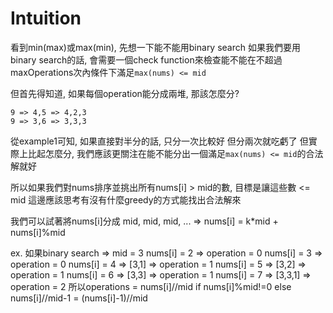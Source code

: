 # Intuition

看到min(max)或max(min), 先想一下能不能用binary search
如果我們要用binary search的話, 會需要一個check function來檢查能不能在不超過maxOperations次內條件下滿足`max(nums) <= mid`

但首先得知道, 如果每個operation能分成兩堆, 那該怎麼分?

```
9 => 4,5 => 4,2,3
9 => 3,6 => 3,3,3
```
從example1可知, 如果直接對半分的話, 只分一次比較好
但分兩次就吃虧了
但實際上比起怎麼分, 我們應該更關注在能不能分出一個滿足`max(nums) <= mid`的合法解就好

所以如果我們對nums排序並挑出所有nums[i] > mid的數, 目標是讓這些數 <= mid
這邊應該思考有沒有什麼greedy的方式能找出合法解來

我們可以試著將nums[i]分成 mid, mid, mid, ... => nums[i] = k*mid + nums[i]%mid

ex. 如果binary search => mid = 3
nums[i] = 2 => operation = 0
nums[i] = 3 => operation = 0
nums[i] = 4 => [3,1] => operation = 1
nums[i] = 5 => [3,2] => operation = 1
nums[i] = 6 => [3,3] => operation = 1
nums[i] = 7 => [3,3,1] => operation = 2
所以operations = nums[i]//mid if nums[i]%mid!=0 else nums[i]//mid-1
              = (nums[i]-1)//mid